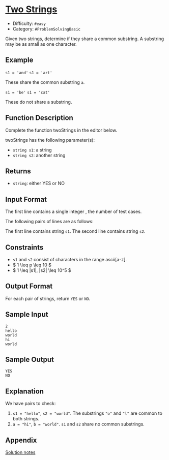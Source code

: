 # [Two Strings](https://www.hackerrank.com/challenges/two-strings)

- Difficulty:  `#easy`
- Category: `#ProblemSolvingBasic`

Given two strings, determine if they share a common substring.
A substring may be as small as one character.

## Example

`s1 = 'and'`
`s1 = 'art'`

These share the common substring `a`.

`s1 = 'be'`
`s1 = 'cat'`

These do not share a substring.

## Function Description

Complete the function twoStrings in the editor below.

twoStrings has the following parameter(s):

- `string s1`: a string
- `string s2`: another string

## Returns

- `string`: either YES or NO

## Input Format

The first line contains a single integer , the number of test cases.

The following  pairs of lines are as follows:

The first line contains string `s1`.
The second line contains string `s2`.

## Constraints

- `s1` and `s2` consist of characters in the range ascii[a-z].
- $ 1 \leq p \leq 10 $
- $ 1 \leq |s1|, |s2| \leq 10^5 $

## Output Format

For each pair of strings, return `YES` or `NO`.

## Sample Input

```text
2
hello
world
hi
world
```

## Sample Output

```text
YES
NO
```

## Explanation

We have  pairs to check:

1. `s1 = "hello"`, `s2 = "world"`. The substrings `"o"` and `"l"`
are common to both strings.
2. `a = "hi"`, `b = "world"`. `s1` and `s2` share no common substrings.

## Appendix

[Solution notes](two-strings-solution-notes.md)
